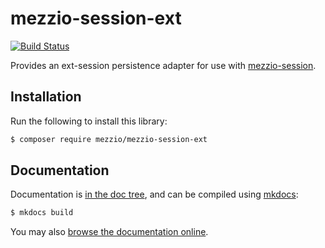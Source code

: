 # mezzio-session-ext

[![Build Status](https://github.com/mezzio/mezzio-session-ext/workflows/Continuous%20Integration/badge.svg)](https://github.com/mezzio/mezzio-session-ext/actions?query=workflow%3A"Continuous+Integration")

Provides an ext-session persistence adapter for use with
[mezzio-session](https://docs.mezzio.dev/mezzio-session).

## Installation

Run the following to install this library:

```bash
$ composer require mezzio/mezzio-session-ext
```

## Documentation

Documentation is [in the doc tree](docs/book/), and can be compiled using [mkdocs](https://www.mkdocs.org):

```bash
$ mkdocs build
```

You may also [browse the documentation online](https://docs.mezzio.dev/mezzio-session-ext/).
